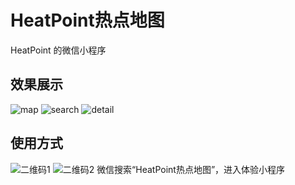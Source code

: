 # HeatPoint热点地图
HeatPoint 的微信小程序
## 效果展示
![map](/img/map.png)
![search](/img/search.png)
![detail](/img/detail.png)
## 使用方式
![二维码1](/img/二维码1.jpg)
![二维码2](/img/二维码2.jpg)
微信搜索“HeatPoint热点地图”，进入体验小程序
